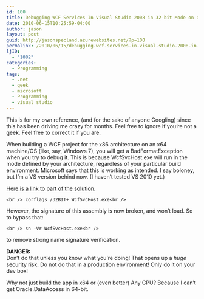 ```yaml
---
id: 100
title: Debugging WCF Services In Visual Studio 2008 in 32-bit Mode on a 64-bit Architecture
date: 2010-06-15T10:25:59-04:00
author: jason
layout: post
guid: http://jasonspecland.azurewebsites.net/?p=100
permalink: /2010/06/15/debugging-wcf-services-in-visual-studio-2008-in-32-bit-mode-on-a-64-bit-architecture/
ljID:
  - "1002"
categories:
  - Programming
tags:
  - .net
  - geek
  - microsoft
  - Programming
  - visual studio
---
```

This is for my own reference, (and for the sake of anyone Googling) since this has been driving me crazy for months. Feel free to ignore if you&#8217;re not a geek. Feel free to correct it if you are.

When building a WCF project for the x86 architecture on an x64 machine/OS (like, say, Windows 7), you will get a BadFormatException when you try to debug it. This is because WcfSvcHost.exe will run in the mode defined by your architecture, regardless of your particular build environment. Microsoft says that this is working as intended. I say boloney, but I&#8217;m a VS version behind now. (I haven&#8217;t tested VS 2010 yet.)

[Here is a link to part of the solution.](https://connect.microsoft.com/VisualStudio/feedback/details/349510/vs2008-incorrectly-launches-x64-version-of-wcfsvchost-for-x86-debugging?wa=wsignin1.0#)

`<br />
corflags /32BIT+ WcfSvcHost.exe<br />
` 

However, the signature of this assembly is now broken, and won&#8217;t load. So to bypass that:

`<br />
sn -Vr WcfSvcHost.exe<br />
` 

to remove strong name signature verification.

**DANGER:**  
Don&#8217;t do that unless you know what you&#8217;re doing! That opens up a _huge_ security risk. Do not do that in a production environment! Only do it on your dev box!

Why not just build the app in x64 or (even better) Any CPU? Because I can&#8217;t get Oracle.DataAccess in 64-bit.